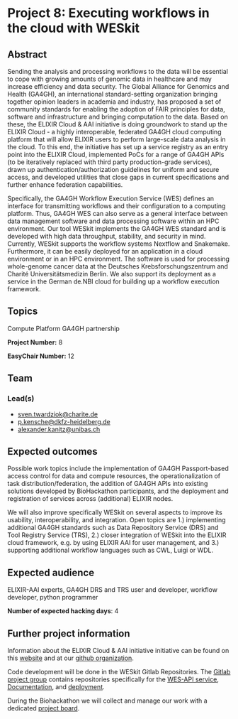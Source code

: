 # Project 8: Executing workflows in the cloud with WESkit

## Abstract

Sending the analysis and processing workflows to the data will be essential to cope with growing amounts of genomic data in healthcare and may increase efficiency and data security. 
The Global Alliance for Genomics and Health (GA4GH), an international standard-setting organization bringing together opinion leaders in academia and industry, has proposed a set of community standards for enabling the adoption of FAIR principles for data, software and infrastructure and bringing computation to the data. Based on these, the ELIXIR Cloud & AAI initiative is doing groundwork to stand up the ELIXIR Cloud - a highly interoperable, federated GA4GH cloud computing platform that will allow ELIXIR users to perform large-scale data analysis in the cloud. To this end, the initiative has set up a service registry as an entry point into the ELIXIR Cloud, implemented PoCs for a range of GA4GH APIs (to be iteratively replaced with third party production-grade services), drawn up authentication/authorization guidelines for uniform and secure access, and developed utilities that close gaps in current specifications and further enhance federation capabilities.

Specifically, the GA4GH Workflow Execution Service (WES) defines an interface for transmitting workflows and their configuration to a computing platform. Thus, GA4GH WES can also serve as a general interface between data management software and data processing software within an HPC environment. Our tool WESkit implements the GA4GH WES standard and is developed with high data throughput, stability, and security in mind. Currently, WESkit supports the workflow systems Nextflow and Snakemake. Furthermore, it can be easily deployed for an application in a cloud environment or in an HPC environment. The software is used for processing whole-genome cancer data at the Deutsches Krebsforschungszentrum and Charité Universitätsmedizin Berlin. We also support its deployment as a service in the German de.NBI cloud for building up a workflow execution framework.

## Topics

Compute Platform
GA4GH partnership

**Project Number:** 8

**EasyChair Number:** 12

## Team

### Lead(s)

 * sven.twardziok@charite.de
 * p.kensche@dkfz-heidelberg.de
 * alexander.kanitz@unibas.ch

## Expected outcomes

Possible work topics include the implementation of GA4GH Passport-based access control for data and compute resources, the operationalization of task distribution/federation, the addition of GA4GH APIs into existing solutions developed by BioHackathon participants, and the deployment and registration of services across (additional) ELIXIR nodes.

We will also improve specifically WESkit on several aspects to improve its usability, interoperability, and integration. Open topics are 1.) implementing additional GA4GH standards such as Data Repository Service (DRS) and Tool Registry Service (TRS), 2.) closer integration of WESkit into the ELIXIR cloud framework, e.g. by using ELIXIR AAI for user management, and 3.) supporting additional workflow languages such as CWL, Luigi or WDL.

## Expected audience

ELIXIR-AAI experts, GA4GH DRS and TRS user and developer, workflow developer, python programmer

**Number of expected hacking days**: 4

## Further project information

Information about the ELIXIR Cloud & AAI initiative initiative can be found on this [website](https://elixir-europe.github.io/cloud/) and at our [github organization](https://github.com/elixir-cloud-aai).

Code development will be done in the WESkit Gitlab Repositories. The [Gitlab project group](https://gitlab.com/one-touch-pipeline/weskit) contains repositories specifically for the [WES-API service](https://gitlab.com/one-touch-pipeline/weskit/api), [Documentation](https://gitlab.com/one-touch-pipeline/weskit/documentation), and [deployment](https://gitlab.com/one-touch-pipeline/weskit/deployment).

During the Biohackathon we will collect and manage our work with a dedicated [project board](https://gitlab.com/one-touch-pipeline/weskit/api/-/boards/3460290?milestone_title=Elixir%20Biohackathon%202021).
